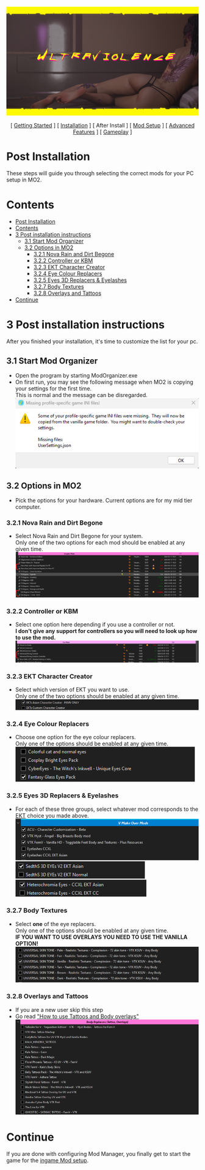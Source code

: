 ![image](img/UV_title.png)

<p align="center">
[ <a href="https://github.com/Gallahorn/Ultraviolence/blob/main/README.md">Getting Started</a> ]
[ <a href="https://github.com/Gallahorn/Ultraviolence/blob/main/Installation.md">Installation</a> ]
[ After Install ]
[ <a href="https://github.com/Gallahorn/Ultraviolence/blob/main/ModSetup.md">Mod Setup</a> ]
[ <a href="https://github.com/Gallahorn/Ultraviolence/blob/main/AdvancedFeatures.md">Advanced Features</a> ]
[ <a href="https://github.com/Gallahorn/Ultraviolence/blob/main/Gameplay.md">Gameplay</a> ] 
</p>

# Post Installation
These steps will guide you through selecting the correct mods for your PC setup in MO2.


# Contents
- [Post Installation](#post-installation)
- [Contents](#contents)
- [3 Post installation instructions](#3-post-installation-instructions)
  - [3.1 Start Mod Organizer](#31-start-mod-organizer)
  - [3.2 Options in MO2](#32-options-in-mo2)
    - [3.2.1 Nova Rain and Dirt Begone](#321-nova-rain-and-dirt-begone)
    - [3.2.2 Controller or KBM](#322-controller-or-kbm)
    - [3.2.3 EKT Character Creator](#323-ekt-character-creator)
    - [3.2.4 Eye Colour Replacers](#324-eye-colour-replacers)
    - [3.2.5 Eyes 3D Replacers \& Eyelashes](#325-eyes-3d-replacers--eyelashes)
    - [3.2.7 Body Textures](#327-body-textures)
    - [3.2.8 Overlays and Tattoos](#328-overlays-and-tattoos)
- [Continue](#continue)


# 3 Post installation instructions
After you finished your installation, it's time to customize the list for your pc.


## 3.1 Start Mod Organizer
- Open the program by starting ModOrganizer.exe
- On first run, you may see the following message when MO2 is copying your settings for the first time.  
This is normal and the message can be disregarded.  
![image](img/postinstall/mo2_profileerror.png)


## 3.2 Options in MO2
- Pick the options for your hardware. Current options are for my mid tier computer.  


### 3.2.1 Nova Rain and Dirt Begone
- Select Nova Rain and Dirt Begone for your system.  
Only one of the two options for each mod should be enabled at any given time.
![image](img/postinstall/mo2_dirtbegone.png)


### 3.2.2 Controller or KBM
- Select one option here depending if you use a controller or not.  
**__I don't give any support for controllers so you will need to look up how to use the mod.__**  
![image](img/postinstall/mo2_controller.png)


### 3.2.3 EKT Character Creator
- Select which version of EKT you want to use.  
Only one of the two options should be enabled at any given time.  
![image](img/postinstall/mo2_ekt.png)


### 3.2.4 Eye Colour Replacers
- Choose one option for the eye colour replacers.  
Only one of the options should be enabled at any given time.  
![image](img/postinstall/mo2_eyes.png)


### 3.2.5 Eyes 3D Replacers & Eyelashes
- For each of these three groups, select whatever mod corresponds to the [EKT](#323-ekt-character-creator) choice you made above.  
![image](img/postinstall/mo2_eyelashes.png)
![image](img/postinstall/mo2_eyes_2.png)  
![image](img/postinstall/mo2_eyes_3.png)


### 3.2.7 Body Textures
- Select **__one__** of the eye replacers.  
Only one of the options should be enabled at any given time.  
**__IF YOU WANT TO USE OVERLAYS YOU NEED TO USE THE VANILLA OPTION!__**  
![image](img/postinstall/mo2_bodytextures.png)


### 3.2.8 Overlays and Tattoos
- If you are a new user skip this step
- Go read ["How to use Tattoos and Body overlays"](AdvancedFeatures.md#2-tattoos-and-overlays)
![image](img/postinstall/mo2_overlaystatoos.png)


# Continue
If you are done with configuring Mod Manager, you finally get to start the game for the [ingame Mod setup](ModSetup.md).